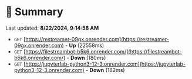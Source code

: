 # 📖 Summary
Last updated: **8/22/2024, 9:14:58 AM**

- `GET` [https://restreamer-09gx.onrender.com](https://restreamer-09gx.onrender.com) - **Up** (22558ms)
- `GET` [https://filestreambot-b5k6.onrender.com/](https://filestreambot-b5k6.onrender.com/) - **Down** (180ms)
- `GET` [https://jupyterlab-python3-12-3.onrender.com](https://jupyterlab-python3-12-3.onrender.com) - **Down** (182ms)
